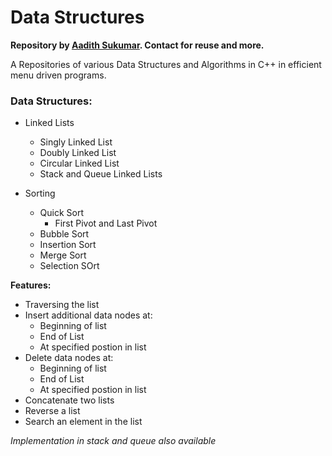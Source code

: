 # Data Structures

<b>Repository by <a href="https://www.github.com/aadi1011">Aadith Sukumar</a>. Contact for reuse and more.</b>

A Repositories of various Data Structures and Algorithms in C++ in efficient menu driven programs.

### Data Structures:
- Linked Lists
  - Singly Linked List
  - Doubly Linked List
  - Circular Linked List
  - Stack and Queue Linked Lists

- Sorting
  - Quick Sort
    - First Pivot and Last Pivot
  - Bubble Sort
  - Insertion Sort
  - Merge Sort
  - Selection SOrt
    
 

<b>Features:</b>
<ul>
<li>Traversing the list</li>
<li>Insert additional data nodes at: <ul><li>Beginning of list</li><li>End of List</li><li>At specified postion in list</li></ul></li>
<li>Delete data nodes at: <ul><li>Beginning of list</li><li>End of List</li><li>At specified postion in list</li></ul></li>
<li>Concatenate two lists</li>
<li>Reverse a list</li>
<li>Search an element in the list</li>
</ul>

<i>Implementation in stack and queue also available</i> 
